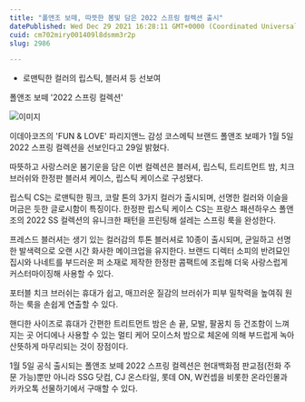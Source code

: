 ```yaml
---
title: "폴앤조 보떼, 따뜻한 봄빛 담은 2022 스프링 컬렉션 출시"
datePublished: Wed Dec 29 2021 16:28:11 GMT+0000 (Coordinated Universal Time)
cuid: cm702miry001409l8dsmm3r2p
slug: 2986

---
```



- 로맨틱한 컬러의 립스틱, 블러셔 등 선보여

폴앤조 보떼 '2022 스프링 컬렉션'

![이미지](https://cdn.hashnode.com/res/hashnode/image/upload/v1739253494837/4c007db9-bea0-4b7d-92cd-2dbc8274dc45.jpeg)

이데아코즈의 'FUN & LOVE' 파리지앤느 감성 코스메틱 브랜드 폴앤조 보떼가 1월 5일 2022 스프링 컬렉션을 선보인다고 29일 밝혔다.

따뜻하고 사랑스러운 봄기운을 담은 이번 컬렉션은 블러셔, 립스틱, 트리트먼트 밤, 치크 브러쉬와 한정판 블러셔 케이스, 립스틱 케이스로 구성됐다.

립스틱 CS는 로맨틱한 핑크, 코랄 톤의 3가지 컬러가 출시되며, 선명한 컬러와 이슬을 머금은 듯한 글로시함이 특징이다. 한정판 립스틱 케이스 CS는 프랑스 패션하우스 폴앤조의 2022 SS 컬렉션의 유니크한 패턴을 프린팅해 설레는 스프링 룩을 완성한다.

프레스드 블러셔는 생기 있는 컬러감의 투톤 블러셔로 10종이 출시되며, 균일하고 선명한 발색력으로 오랜 시간 화사한 메이크업을 유지한다. 브랜드 디렉터 소피의 반려묘인 집시와 나네트를 부드러운 퍼 소재로 제작한 한정판 콤팩트에 조립해 더욱 사랑스럽게 커스터마이징해 사용할 수 있다.

포터블 치크 브러쉬는 휴대가 쉽고, 매끄러운 질감의 브러쉬가 피부 밀착력을 높여줘 원하는 룩을 손쉽게 연출할 수 있다.

핸디한 사이즈로 휴대가 간편한 트리트먼트 밤은 손 끝, 모발, 팔꿈치 등 건조함이 느껴지는 곳 어디에나 사용할 수 있는 멀티 케어 모이스처 밤으로 체온에 의해 부드럽게 녹아 산뜻하게 마무리되는 것이 장점이다.

1월 5일 공식 출시되는 폴앤조 보떼 2022 스프링 컬렉션은 현대백화점 판교점(전화 주문 가능)뿐만 아니라 SSG 닷컴, CJ 온스타일, 롯데 ON, W컨셉을 비롯한 온라인몰과 카카오톡 선물하기에서 구매할 수 있다.
